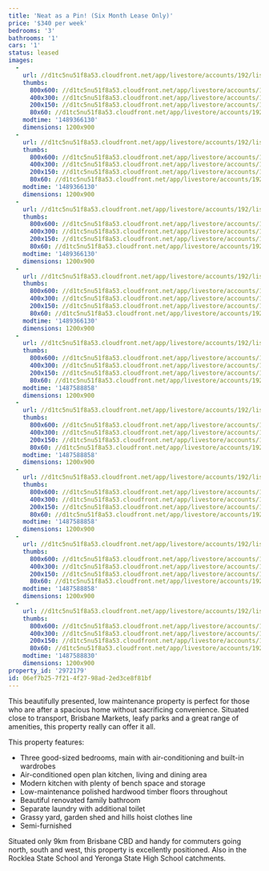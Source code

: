 ```yaml
---
title: 'Neat as a Pin! (Six Month Lease Only)'
price: '$340 per week'
bedrooms: '3'
bathrooms: '1'
cars: '1'
status: leased
images:
  -
    url: //d1tc5nu51f8a53.cloudfront.net/app/livestore/accounts/192/listings/1065491/images/Galah-3-Kitchen-Dayn_9508064320_20170220090035.jpg
    thumbs:
      800x600: //d1tc5nu51f8a53.cloudfront.net/app/livestore/accounts/192/listings/1065491/images/Galah-3-Kitchen-Dayn_9508064320_20170220090035_800x600.jpg
      400x300: //d1tc5nu51f8a53.cloudfront.net/app/livestore/accounts/192/listings/1065491/images/Galah-3-Kitchen-Dayn_9508064320_20170220090035_400x300.jpg
      200x150: //d1tc5nu51f8a53.cloudfront.net/app/livestore/accounts/192/listings/1065491/images/Galah-3-Kitchen-Dayn_9508064320_20170220090035_200x150.jpg
      80x60: //d1tc5nu51f8a53.cloudfront.net/app/livestore/accounts/192/listings/1065491/images/Galah-3-Kitchen-Dayn_9508064320_20170220090035_80x60.jpg
    modtime: '1489366130'
    dimensions: 1200x900
  -
    url: //d1tc5nu51f8a53.cloudfront.net/app/livestore/accounts/192/listings/1065491/images/Galah-3-Front-Daynes_6945034648_20170220090009.jpg
    thumbs:
      800x600: //d1tc5nu51f8a53.cloudfront.net/app/livestore/accounts/192/listings/1065491/images/Galah-3-Front-Daynes_6945034648_20170220090009_800x600.jpg
      400x300: //d1tc5nu51f8a53.cloudfront.net/app/livestore/accounts/192/listings/1065491/images/Galah-3-Front-Daynes_6945034648_20170220090009_400x300.jpg
      200x150: //d1tc5nu51f8a53.cloudfront.net/app/livestore/accounts/192/listings/1065491/images/Galah-3-Front-Daynes_6945034648_20170220090009_200x150.jpg
      80x60: //d1tc5nu51f8a53.cloudfront.net/app/livestore/accounts/192/listings/1065491/images/Galah-3-Front-Daynes_6945034648_20170220090009_80x60.jpg
    modtime: '1489366130'
    dimensions: 1200x900
  -
    url: //d1tc5nu51f8a53.cloudfront.net/app/livestore/accounts/192/listings/1065491/images/Galah-3-Living-Dayne_1340110241_20170220090128.jpg
    thumbs:
      800x600: //d1tc5nu51f8a53.cloudfront.net/app/livestore/accounts/192/listings/1065491/images/Galah-3-Living-Dayne_1340110241_20170220090128_800x600.jpg
      400x300: //d1tc5nu51f8a53.cloudfront.net/app/livestore/accounts/192/listings/1065491/images/Galah-3-Living-Dayne_1340110241_20170220090128_400x300.jpg
      200x150: //d1tc5nu51f8a53.cloudfront.net/app/livestore/accounts/192/listings/1065491/images/Galah-3-Living-Dayne_1340110241_20170220090128_200x150.jpg
      80x60: //d1tc5nu51f8a53.cloudfront.net/app/livestore/accounts/192/listings/1065491/images/Galah-3-Living-Dayne_1340110241_20170220090128_80x60.jpg
    modtime: '1489366130'
    dimensions: 1200x900
  -
    url: //d1tc5nu51f8a53.cloudfront.net/app/livestore/accounts/192/listings/1065491/images/Galah-3-Living2-Dayn_5262636165_20170220090200.jpg
    thumbs:
      800x600: //d1tc5nu51f8a53.cloudfront.net/app/livestore/accounts/192/listings/1065491/images/Galah-3-Living2-Dayn_5262636165_20170220090200_800x600.jpg
      400x300: //d1tc5nu51f8a53.cloudfront.net/app/livestore/accounts/192/listings/1065491/images/Galah-3-Living2-Dayn_5262636165_20170220090200_400x300.jpg
      200x150: //d1tc5nu51f8a53.cloudfront.net/app/livestore/accounts/192/listings/1065491/images/Galah-3-Living2-Dayn_5262636165_20170220090200_200x150.jpg
      80x60: //d1tc5nu51f8a53.cloudfront.net/app/livestore/accounts/192/listings/1065491/images/Galah-3-Living2-Dayn_5262636165_20170220090200_80x60.jpg
    modtime: '1489366130'
    dimensions: 1200x900
  -
    url: //d1tc5nu51f8a53.cloudfront.net/app/livestore/accounts/192/listings/1065491/images/Galah-3-Bathroom-Day_3755480228_20170220085734.jpg
    thumbs:
      800x600: //d1tc5nu51f8a53.cloudfront.net/app/livestore/accounts/192/listings/1065491/images/Galah-3-Bathroom-Day_3755480228_20170220085734_800x600.jpg
      400x300: //d1tc5nu51f8a53.cloudfront.net/app/livestore/accounts/192/listings/1065491/images/Galah-3-Bathroom-Day_3755480228_20170220085734_400x300.jpg
      200x150: //d1tc5nu51f8a53.cloudfront.net/app/livestore/accounts/192/listings/1065491/images/Galah-3-Bathroom-Day_3755480228_20170220085734_200x150.jpg
      80x60: //d1tc5nu51f8a53.cloudfront.net/app/livestore/accounts/192/listings/1065491/images/Galah-3-Bathroom-Day_3755480228_20170220085734_80x60.jpg
    modtime: '1487588858'
    dimensions: 1200x900
  -
    url: //d1tc5nu51f8a53.cloudfront.net/app/livestore/accounts/192/listings/1065491/images/Galah-3-Bed2-Daynes-_1271820296_20170220085832.jpg
    thumbs:
      800x600: //d1tc5nu51f8a53.cloudfront.net/app/livestore/accounts/192/listings/1065491/images/Galah-3-Bed2-Daynes-_1271820296_20170220085832_800x600.jpg
      400x300: //d1tc5nu51f8a53.cloudfront.net/app/livestore/accounts/192/listings/1065491/images/Galah-3-Bed2-Daynes-_1271820296_20170220085832_400x300.jpg
      200x150: //d1tc5nu51f8a53.cloudfront.net/app/livestore/accounts/192/listings/1065491/images/Galah-3-Bed2-Daynes-_1271820296_20170220085832_200x150.jpg
      80x60: //d1tc5nu51f8a53.cloudfront.net/app/livestore/accounts/192/listings/1065491/images/Galah-3-Bed2-Daynes-_1271820296_20170220085832_80x60.jpg
    modtime: '1487588858'
    dimensions: 1200x900
  -
    url: //d1tc5nu51f8a53.cloudfront.net/app/livestore/accounts/192/listings/1065491/images/Galah-3-Bed3-Daynes-_8287709961_20170220085901.jpg
    thumbs:
      800x600: //d1tc5nu51f8a53.cloudfront.net/app/livestore/accounts/192/listings/1065491/images/Galah-3-Bed3-Daynes-_8287709961_20170220085901_800x600.jpg
      400x300: //d1tc5nu51f8a53.cloudfront.net/app/livestore/accounts/192/listings/1065491/images/Galah-3-Bed3-Daynes-_8287709961_20170220085901_400x300.jpg
      200x150: //d1tc5nu51f8a53.cloudfront.net/app/livestore/accounts/192/listings/1065491/images/Galah-3-Bed3-Daynes-_8287709961_20170220085901_200x150.jpg
      80x60: //d1tc5nu51f8a53.cloudfront.net/app/livestore/accounts/192/listings/1065491/images/Galah-3-Bed3-Daynes-_8287709961_20170220085901_80x60.jpg
    modtime: '1487588858'
    dimensions: 1200x900
  -
    url: //d1tc5nu51f8a53.cloudfront.net/app/livestore/accounts/192/listings/1065491/images/Galah-3-Bed1-Daynes-_2546262922_20170220085800.jpg
    thumbs:
      800x600: //d1tc5nu51f8a53.cloudfront.net/app/livestore/accounts/192/listings/1065491/images/Galah-3-Bed1-Daynes-_2546262922_20170220085800_800x600.jpg
      400x300: //d1tc5nu51f8a53.cloudfront.net/app/livestore/accounts/192/listings/1065491/images/Galah-3-Bed1-Daynes-_2546262922_20170220085800_400x300.jpg
      200x150: //d1tc5nu51f8a53.cloudfront.net/app/livestore/accounts/192/listings/1065491/images/Galah-3-Bed1-Daynes-_2546262922_20170220085800_200x150.jpg
      80x60: //d1tc5nu51f8a53.cloudfront.net/app/livestore/accounts/192/listings/1065491/images/Galah-3-Bed1-Daynes-_2546262922_20170220085800_80x60.jpg
    modtime: '1487588858'
    dimensions: 1200x900
  -
    url: //d1tc5nu51f8a53.cloudfront.net/app/livestore/accounts/192/listings/1065491/images/Galah-3-Backyard-Day_2781685497_20170220090644.jpg
    thumbs:
      800x600: //d1tc5nu51f8a53.cloudfront.net/app/livestore/accounts/192/listings/1065491/images/Galah-3-Backyard-Day_2781685497_20170220090644_800x600.jpg
      400x300: //d1tc5nu51f8a53.cloudfront.net/app/livestore/accounts/192/listings/1065491/images/Galah-3-Backyard-Day_2781685497_20170220090644_400x300.jpg
      200x150: //d1tc5nu51f8a53.cloudfront.net/app/livestore/accounts/192/listings/1065491/images/Galah-3-Backyard-Day_2781685497_20170220090644_200x150.jpg
      80x60: //d1tc5nu51f8a53.cloudfront.net/app/livestore/accounts/192/listings/1065491/images/Galah-3-Backyard-Day_2781685497_20170220090644_80x60.jpg
    modtime: '1487588830'
    dimensions: 1200x900
property_id: '2972179'
id: 06ef7b25-7f21-4f27-98ad-2ed3ce8f81bf
---
```

This beautifully presented, low maintenance property is perfect for those who are after a spacious home without sacrificing convenience. Situated close to transport, Brisbane Markets, leafy parks and a great range of amenities, this property really can offer it all.

This property features:
*  Three good-sized bedrooms, main with air-conditioning and built-in wardrobes
*  Air-conditioned open plan kitchen, living and dining area
*  Modern kitchen with plenty of bench space and storage
*  Low-maintenance polished hardwood timber floors throughout
*  Beautiful renovated family bathroom
*  Separate laundry with additional toilet
*  Grassy yard, garden shed and hills hoist clothes line
*  Semi-furnished

Situated only 9km from Brisbane CBD and handy for commuters going north, south and west, this property is excellently positioned. Also in the Rocklea State School and Yeronga State High School catchments.